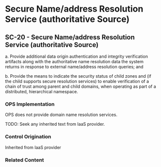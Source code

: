 # Secure Name/address Resolution Service (authoritative Source)
## SC-20 - Secure Name/address Resolution Service (authoritative Source)

a. Provide additional data origin authentication and integrity verification artifacts along with the authoritative name resolution data the system returns in response to external name/address resolution queries; and

b. Provide the means to indicate the security status of child zones and (if the child supports secure resolution services) to enable verification of a chain of trust among parent and child domains, when operating as part of a distributed, hierarchical namespace.

### OPS Implementation

OPS does not provide domain name resolution services.

TODO: Seek any inherited text from IaaS provider.

### Control Origination

Inherited from IaaS provider

### Related Content
